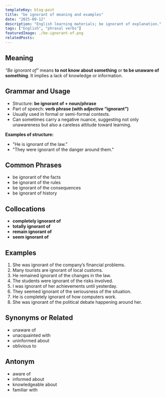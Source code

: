 ```yaml
---
templateKey: blog-post
title: "be ignorant of meaning and examples"
date: "2025-09-12"
description: "English learning materials; be ignorant of explanation."
tags: ["English", "phrasal verbs"]
featuredImage: ./be-ignorant-of.png
relatedPosts:
---
```


## Meaning

_“Be ignorant of”_ means **to not know about something** or **to be unaware of something**. It implies a lack of knowledge or information.

## Grammar and Usage

- Structure: **be ignorant of + noun/phrase**
- Part of speech: **verb phrase (with adjective “ignorant”)**
- Usually used in formal or semi-formal contexts.
- Can sometimes carry a negative nuance, suggesting not only unawareness but also a careless attitude toward learning.

**Examples of structure:**

- "He is ignorant of the law."
- "They were ignorant of the danger around them."

## Common Phrases

- be ignorant of the facts
- be ignorant of the rules
- be ignorant of the consequences
- be ignorant of history

## Collocations

- **completely ignorant of**
- **totally ignorant of**
- **remain ignorant of**
- **seem ignorant of**

## Examples

1. She was ignorant of the company’s financial problems.
2. Many tourists are ignorant of local customs.
3. He remained ignorant of the changes in the law.
4. The students were ignorant of the risks involved.
5. I was ignorant of her achievements until yesterday.
6. They seemed ignorant of the seriousness of the situation.
7. He is completely ignorant of how computers work.
8. She was ignorant of the political debate happening around her.

## Synonyms or Related

- unaware of
- unacquainted with
- uninformed about
- oblivious to

## Antonym

- aware of
- informed about
- knowledgeable about
- familiar with
